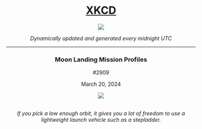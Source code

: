 
<h1 align="center"><a href="https://xkcd.com">XKCD</a></h1>
<div align="center">
    <img src="https://img.shields.io/github/last-commit/ShashashankThakur/XKCD?label=last%20updated" />
</div>

<p align="center"><i>Dynamically updated and generated every midnight UTC</i></p>
<hr>
<div align="center">
    <h3><strong>Moon Landing Mission Profiles</strong></h3>
    <p>#2909</p>
    <p>March 20, 2024</p>
    <img src="https://imgs.xkcd.com/comics/moon_landing_mission_profiles.png">
    <br></br>
    <p><i>If you pick a low enough orbit, it gives you a lot of freedom to use a lightweight launch vehicle such as a stepladder.</i></p>
</div>

